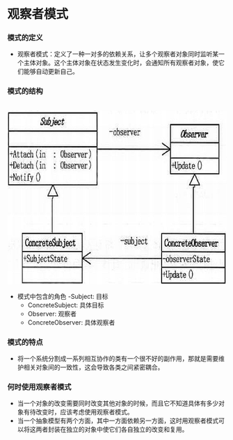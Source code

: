 # 观察者模式
### 模式的定义
- 观察者模式：定义了一种一对多的依赖关系，让多个观察者对象同时监听某一个主体对象。这个主体对象在状态发生变化时，会通知所有观察者对象，使它们能够自动更新自己。

### 模式的结构
<br />
<img src="https://github.com/ella-z/studyNotes/blob/master/%E8%BD%AF%E4%BB%B6%E8%AE%BE%E8%AE%A1%E6%A8%A1%E5%BC%8F/images/%E6%A8%A1%E5%BC%8F/%E8%A7%82%E5%AF%9F%E8%80%85%E6%A8%A1%E5%BC%8F.png" title="观察者模式" width="600px" height="400px">

- 模式中包含的角色
   -Subject: 目标
   - ConcreteSubject: 具体目标
   - Observer: 观察者
   - ConcreteObserver: 具体观察者

### 模式的特点
- 将一个系统分割成一系列相互协作的类有一个很不好的副作用，那就是需要维护相关对象间的一致性，这会导致各类之间紧密耦合。

### 何时使用观察者模式
- 当一个对象的改变需要同时改变其他对象的时候，而且它不知道具体有多少对象有待改变时，应该考虑使用观察者模式。
- 当一个抽象模型有两个方面，其中一方面依赖另一方面，这时用观察者模式可以将这两者封装在独立的对象中使它们各自独立的改变和复用。

